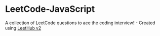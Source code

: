 # LeetCode-JavaScript
A collection of LeetCode questions to ace the coding interview! - Created using [LeetHub v2](https://github.com/arunbhardwaj/LeetHub-2.0)
